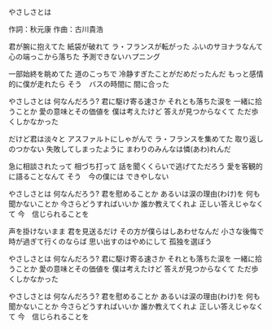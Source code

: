 やさしさとは

作詞：秋元康
作曲：古川貴浩

君が腕に抱えてた
紙袋が破れて
ラ・フランスが転がった
ふいのサヨナラなんて
心の端っこから落ちた
予測できないハプニング

一部始終を眺めてた
道のこっちで
冷静すぎたことがだめだったんだ
もっと感情的に僕が走れたら
そう　バスの時間に
間に合った

やさしさとは
何なんだろう?
君に駆け寄る速さか
それとも落ちた涙を
一緒に拾うことか
愛の意味とその価値を
僕は考えたけど
答えが見つからなくて
ただ歩くしかなかった

だけど君は淡々と
アスファルトにしゃがんで
ラ・フランスを集めてた
取り返しのつかない
失敗してしまったように
まわりのみんなは憐(あわ)れんだ

急に相談されたって
相づち打って
話を聞くくらいで逃げてただろう
愛を客観的に語ることなんて
そう　今の僕には
できやしない

やさしさとは
何なんだろう?
君を慰めることか
あるいは涙の理由(わけ)を
何も聞かないことか
今さらどうすればいいか
誰か教えてくれよ
正しい答えじゃなくて
今　信じられることを

声を掛けないまま
君を見送るだけ
その方が僕らはしあわせなんだ
小さな後悔で
時が過ぎて行くのならば
思い出すのはやめにして
孤独を選ぼう

やさしさとは
何なんだろう?
君に駆け寄る速さか
それとも落ちた涙を
一緒に拾うことか
愛の意味とその価値を
僕は考えたけど
答えが見つからなくて
ただ歩くしかなかった

やさしさとは
何なんだろう?
君を慰めることか
あるいは涙の理由(わけ)を
何も聞かないことか
今さらどうすればいいか
誰か教えてくれよ
正しい答えじゃなくて
今　信じられることを
